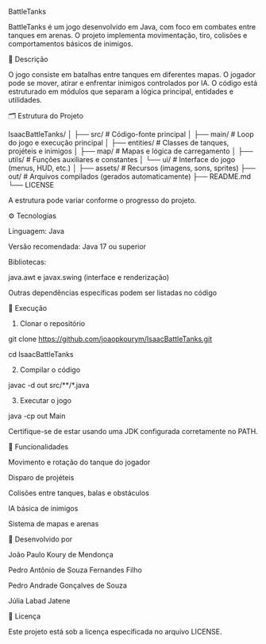 BattleTanks

BattleTanks é um jogo desenvolvido em Java, com foco em combates entre tanques em arenas.
O projeto implementa movimentação, tiro, colisões e comportamentos básicos de inimigos.


📘 Descrição

O jogo consiste em batalhas entre tanques em diferentes mapas.
O jogador pode se mover, atirar e enfrentar inimigos controlados por IA.
O código está estruturado em módulos que separam a lógica principal, entidades e utilidades.


🗂 Estrutura do Projeto

IsaacBattleTanks/
│
├── src/                 # Código-fonte principal
│   ├── main/            # Loop do jogo e execução principal
│   ├── entities/        # Classes de tanques, projéteis e inimigos
│   ├── map/             # Mapas e lógica de carregamento
│   ├── utils/           # Funções auxiliares e constantes
│   └── ui/              # Interface do jogo (menus, HUD, etc.)
│
├── assets/              # Recursos (imagens, sons, sprites)
├── out/                 # Arquivos compilados (gerados automaticamente)
├── README.md
└── LICENSE

A estrutura pode variar conforme o progresso do projeto.


⚙️ Tecnologias

Linguagem: Java

Versão recomendada: Java 17 ou superior

Bibliotecas:

java.awt e javax.swing (interface e renderização)

Outras dependências específicas podem ser listadas no código


🚀 Execução
1. Clonar o repositório

git clone https://github.com/joaopkourym/IsaacBattleTanks.git

cd IsaacBattleTanks

2. Compilar o código

javac -d out src/**/*.java

3. Executar o jogo

java -cp out Main

Certifique-se de estar usando uma JDK configurada corretamente no PATH.


🔧 Funcionalidades

Movimento e rotação do tanque do jogador

Disparo de projéteis

Colisões entre tanques, balas e obstáculos

IA básica de inimigos

Sistema de mapas e arenas


👥 Desenvolvido por

João Paulo Koury de Mendonça

Pedro Antônio de Souza Fernandes Filho

Pedro Andrade Gonçalves de Souza

Júlia Labad Jatene


📄 Licença

Este projeto está sob a licença especificada no arquivo LICENSE.
